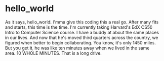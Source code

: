 # hello_world
As it says, hello_world. I'mma give this coding this a real go. After many fits and starts, this time is the time. I'm currently taking Harvard's EdX CS50 Intro to Computer Science course. I have a buddy at about the same places in our lives. And now that he's moved third quarters across the country, we figured when better to begin collaborating. You know, it's only 1450 miles. But you get it, he was like ten minutes away when we lived in the same area. 10 WHOLE MINUTES. That is a long drive. 
